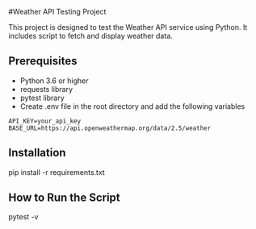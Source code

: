 
#Weather API Testing Project

This project is designed to test the Weather API service using Python. It includes script to fetch and display weather data.

## Prerequisites
- Python 3.6 or higher
- requests library
- pytest library
- Create .env file in the root directory and add the following variables
```
API_KEY=your_api_key
BASE_URL=https://api.openweathermap.org/data/2.5/weather
```

## Installation
pip install -r requirements.txt

## How to Run the Script
pytest -v
